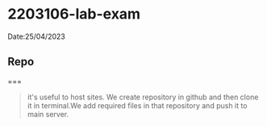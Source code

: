 
# 2203106-lab-exam

Date:25/04/2023

## Repo
===

>it's useful to host sites. We create repository in github and then clone it in terminal.We add required files in that repository and push it to main server.
